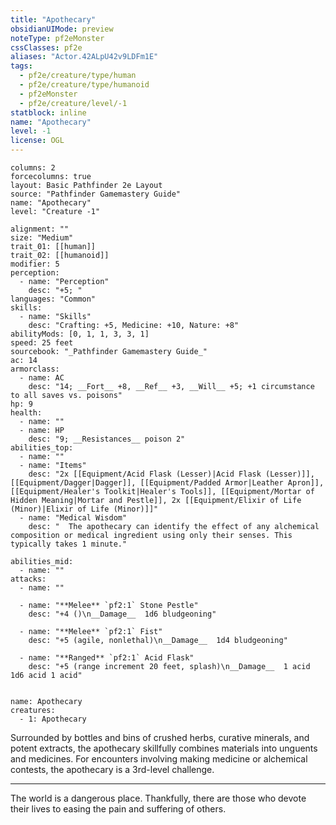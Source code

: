 ```yaml
---
title: "Apothecary"
obsidianUIMode: preview
noteType: pf2eMonster
cssClasses: pf2e
aliases: "Actor.42ALpU42v9LDFm1E" 
tags:
  - pf2e/creature/type/human
  - pf2e/creature/type/humanoid
  - pf2eMonster
  - pf2e/creature/level/-1
statblock: inline
name: "Apothecary"
level: -1
license: OGL
---
```


```statblock
columns: 2
forcecolumns: true
layout: Basic Pathfinder 2e Layout
source: "Pathfinder Gamemastery Guide"
name: "Apothecary"
level: "Creature -1"

alignment: ""
size: "Medium"
trait_01: [[human]]
trait_02: [[humanoid]]
modifier: 5
perception:
  - name: "Perception"
    desc: "+5; "
languages: "Common"
skills:
  - name: "Skills"
    desc: "Crafting: +5, Medicine: +10, Nature: +8"
abilityMods: [0, 1, 1, 3, 3, 1]
speed: 25 feet
sourcebook: "_Pathfinder Gamemastery Guide_"
ac: 14
armorclass:
  - name: AC
    desc: "14; __Fort__ +8, __Ref__ +3, __Will__ +5; +1 circumstance to all saves vs. poisons"
hp: 9
health:
  - name: ""
  - name: HP
    desc: "9; __Resistances__ poison 2"
abilities_top:
  - name: ""
  - name: "Items"
    desc: "2x [[Equipment/Acid Flask (Lesser)|Acid Flask (Lesser)]], [[Equipment/Dagger|Dagger]], [[Equipment/Padded Armor|Leather Apron]], [[Equipment/Healer's Toolkit|Healer's Tools]], [[Equipment/Mortar of Hidden Meaning|Mortar and Pestle]], 2x [[Equipment/Elixir of Life (Minor)|Elixir of Life (Minor)]]"
  - name: "Medical Wisdom"
    desc: "  The apothecary can identify the effect of any alchemical composition or medical ingredient using only their senses. This typically takes 1 minute."

abilities_mid:
  - name: ""
attacks:
  - name: ""

  - name: "**Melee** `pf2:1` Stone Pestle"
    desc: "+4 ()\n__Damage__  1d6 bludgeoning"

  - name: "**Melee** `pf2:1` Fist"
    desc: "+5 (agile, nonlethal)\n__Damage__  1d4 bludgeoning"

  - name: "**Ranged** `pf2:1` Acid Flask"
    desc: "+5 (range increment 20 feet, splash)\n__Damage__  1 acid 1d6 acid 1 acid"
 
```

```encounter-table
name: Apothecary
creatures:
  - 1: Apothecary
```



Surrounded by bottles and bins of crushed herbs, curative minerals, and potent extracts, the apothecary skillfully combines materials into unguents and medicines. For encounters involving making medicine or alchemical contests, the apothecary is a 3rd-level challenge.

* * *

The world is a dangerous place. Thankfully, there are those who devote their lives to easing the pain and suffering of others.
